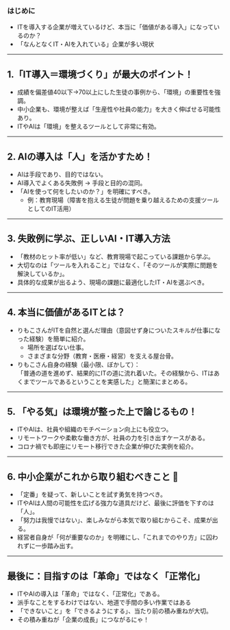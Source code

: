 ### はじめに

- ITを導入する企業が増えているけど、本当に「価値がある導入」になっているのか？
- 「なんとなくIT・AIを入れている」企業が多い現状

---

## 1.「IT導入＝環境づくり」が最大のポイント！

- 成績を偏差値40以下→70以上にした生徒の事例から、「環境」の重要性を強調。
- 中小企業も、環境が整えば「生産性や社員の能力」を大きく伸ばせる可能性あり。
- ITやAIは「環境」を整えるツールとして非常に有効。

---

## 2. AIの導入は「人」を活かすため！

- AIは手段であり、目的ではない。
- AI導入でよくある失敗例 → 手段と目的の混同。
- 「AIを使って何をしたいのか？」を明確にすべき。
    - 例：教育現場（障害を抱える生徒が問題を乗り越えるための支援ツールとしてのIT活用）

---

## 3. 失敗例に学ぶ、正しいAI・IT導入方法

- 「教材のヒット率が低い」など、教育現場で起こっている課題から学ぶ。
- 大切なのは「ツールを入れること」ではなく、「そのツールが実際に問題を解決しているか」。
- 具体的な成果が出るよう、現場の課題に最適化したIT・AIを選ぶべき。

---

## 4. 本当に価値があるITとは？

- りもこさんがITを自然と選んだ理由（意図せず身についたスキルが仕事になった経験）を簡単に紹介。
    - 場所を選ばない仕事。
    - さまざまな分野（教育・医療・経営）を支える屋台骨。
- りもこさん自身の経験（最小限、ぼかして）：  
    「普通の道を進めず、結果的にITの道に流れ着いた。その経験から、ITはあくまでツールであるということを実感した」と簡潔にまとめる。

---

## 5. 「やる気」は環境が整った上で論じるもの！

- ITやAIは、社員や組織のモチベーション向上にも役立つ。
- リモートワークや柔軟な働き方が、社員の力を引き出すケースがある。
- コロナ禍でも即座にリモート移行できた企業が伸びた実例を紹介。

---

## 6. 中小企業がこれから取り組むべきこと 🚀

- 「定番」を疑って、新しいことを試す勇気を持つべき。
- ITやAIは人間の可能性を広げる強力な道具だけど、最後に評価を下すのは「人」。
- 「努力は我慢ではない」、楽しみながら本気で取り組むからこそ、成果が出る。
- 経営者自身が「何が重要なのか」を明確にし、「これまでのやり方」に囚われずに一歩踏み出す。

---

## 最後に：目指すのは「革命」ではなく「正常化」

- ITやAIの導入は「革命」ではなく、「正常化」である。
- 派手なことをするわけではない、地道で手間の多い作業ではある
- 「できないこと」を「できるようにする」、当たり前の積み重ねが大切。
- その積み重ねが「企業の成長」につながるにゃ！